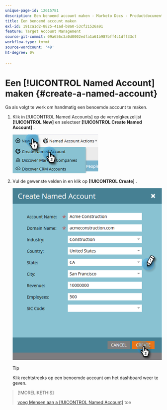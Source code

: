 ```yaml
---
unique-page-id: 12615781
description: Een benoemd account maken - Marketo Docs - Productdocumentatie
title: Een benoemd account maken
exl-id: 191ca1d2-8825-41ad-b8a0-53cf21526a91
feature: Target Account Management
source-git-commit: 09a656c3a0d0002edfa1a61b987bff4c1dff33cf
workflow-type: tm+mt
source-wordcount: '49'
ht-degree: 0%

---
```


# Een [!UICONTROL Named Account] maken {#create-a-named-account}

Ga als volgt te werk om handmatig een benoemde account te maken.

1. Klik in [!UICONTROL Named Accounts] op de vervolgkeuzelijst **[!UICONTROL New]** en selecteer **[!UICONTROL Create Named Account]** .

   ![](assets/two-1.png)

1. Vul de gewenste velden in en klik op **[!UICONTROL Create]** .

   ![](assets/three-1.png)

   >[!TIP]
   >
   >Klik rechtstreeks op een benoemde account om het dashboard weer te geven.

>[!MORELIKETHIS]
>
>[&#x200B; voeg Mensen aan a [!UICONTROL Named Account]](/help/marketo/product-docs/target-account-management/target/named-accounts/add-people-to-a-named-account.md) toe
